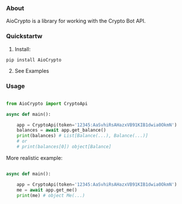 ### About

AioCrypto is a library for working with the Crypto Bot API.

### Quickstartw

1. Install:

```bash
pip install AioCrypto
```

2. See Examples

### Usage

```python

from AioCrypto import CryptoApi

async def main():

    app = CryptoApi(token='12345:AaSvhiRsAHazxVB91KIB1dwia0OkmN')
    balances = await app.get_balance()
    print(balances) # List[Balance(...), Balance(...)]
    # or 
    # print(balances[0]) object[Balance]

```

More realistic example:

```python

async def main():

    app = CryptoApi(token='12345:AaSvhiRsAHazxVB91KIB1dwia0OkmN')
    me = await app.get_me()
    print(me) # object Me(...)



```